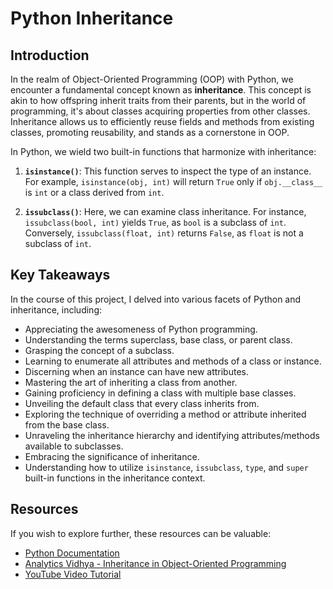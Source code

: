 # Python Inheritance

## Introduction

In the realm of Object-Oriented Programming (OOP) with Python, we encounter a fundamental concept known as **inheritance**. This concept is akin to how offspring inherit traits from their parents, but in the world of programming, it's about classes acquiring properties from other classes. Inheritance allows us to efficiently reuse fields and methods from existing classes, promoting reusability, and stands as a cornerstone in OOP.

In Python, we wield two built-in functions that harmonize with inheritance:

1. **`isinstance()`**: This function serves to inspect the type of an instance. For example, `isinstance(obj, int)` will return `True` only if `obj.__class__` is `int` or a class derived from `int`.

2. **`issubclass()`**: Here, we can examine class inheritance. For instance, `issubclass(bool, int)` yields `True`, as `bool` is a subclass of `int`. Conversely, `issubclass(float, int)` returns `False`, as `float` is not a subclass of `int`.

## Key Takeaways

In the course of this project, I delved into various facets of Python and inheritance, including:

- Appreciating the awesomeness of Python programming.
- Understanding the terms superclass, base class, or parent class.
- Grasping the concept of a subclass.
- Learning to enumerate all attributes and methods of a class or instance.
- Discerning when an instance can have new attributes.
- Mastering the art of inheriting a class from another.
- Gaining proficiency in defining a class with multiple base classes.
- Unveiling the default class that every class inherits from.
- Exploring the technique of overriding a method or attribute inherited from the base class.
- Unraveling the inheritance hierarchy and identifying attributes/methods available to subclasses.
- Embracing the significance of inheritance.
- Understanding how to utilize `isinstance`, `issubclass`, `type`, and `super` built-in functions in the inheritance context.

## Resources

If you wish to explore further, these resources can be valuable:

- [Python Documentation](https://docs.python.org/3/tutorial/classes.html#inheritance)
- [Analytics Vidhya - Inheritance in Object-Oriented Programming](https://www.analyticsvidhya.com/blog/2020/10/inheritance-object-oriented-programming/#:~:text=super()%20function-,What%20is%20Inheritance%20in%20Object%20Oriented%20Programming%3F,known%20as%20the%20Parent%20class.)
- [YouTube Video Tutorial](https://www.youtube.com/watch?v=d8kCdLCi6Lk)
